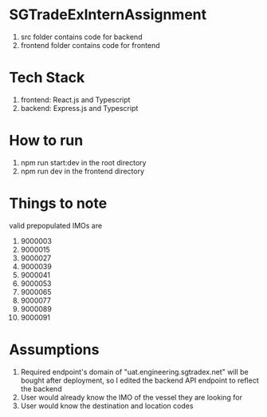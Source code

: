 # SGTradeExInternAssignment
1. src folder contains code for backend
2. frontend folder contains code for frontend

# Tech Stack
1. frontend: React.js and Typescript
2. backend: Express.js and Typescript

# How to run
1. npm run start:dev in the root directory
2. npm run dev in the frontend directory

# Things to note
valid prepopulated IMOs are 
1. 9000003
2. 9000015
3. 9000027
4. 9000039
5. 9000041
6. 9000053
7. 9000065
8. 9000077
9. 9000089
10. 9000091

# Assumptions
1. Required endpoint's domain of "uat.engineering.sgtradex.net" will be bought after deployment, so I edited the backend API endpoint to reflect the backend
2. User would already know the IMO of the vessel they are looking for
3. User would know the destination and location codes
